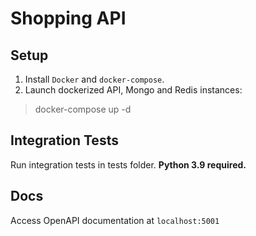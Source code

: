 # Shopping API

## Setup

1. Install `Docker` and `docker-compose`.
2. Launch dockerized API, Mongo and Redis instances:
> docker-compose up -d

## Integration Tests
Run integration tests in tests folder. **Python 3.9 required.**

## Docs
Access OpenAPI documentation at `localhost:5001`